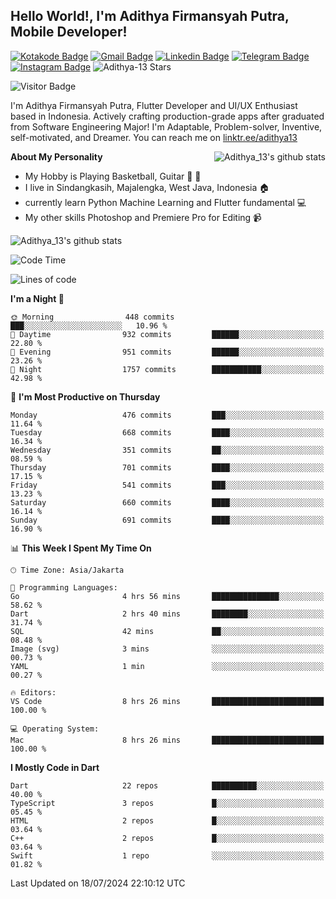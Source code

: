 
## Hello World!, I'm Adithya Firmansyah Putra, Mobile Developer!

[![Kotakode Badge](https://img.shields.io/badge/-Kotakode-green?style=plastic&logo=Kotakode&link=https://kotakode.com/users/527/adithya-13)](https://kotakode.com/users/527/adithya-13)
[![Gmail Badge](https://img.shields.io/badge/-Gmail-white?style=plastic&logo=Gmail&link=mailto:aditputrafirmansyah@gmail.com)](mailto:aditputrafirmansyah@gmail.com)
[![Linkedin Badge](https://img.shields.io/badge/-LinkedIn-blue?style=plastic&logo=Linkedin&link=https://www.linkedin.com/in/aditputrafirmansyah/)](https://www.linkedin.com/in/aditputrafirmansyah/) 
[![Telegram Badge](https://img.shields.io/badge/-Telegram-blue?style=plastic&logo=telegram&link=https://t.me/Adithya_13)](https://t.me/Adithya_13) 
[![Instagram Badge](https://img.shields.io/badge/-Instagram-white?style=plastic&logo=instagram&link=https://www.instagram.com/adithya_firmansyahputra/)](https://www.instagram.com/adithya_firmansyahputra/)
![Adithya-13 Stars](https://img.shields.io/github/stars/Adithya-13?affiliations=OWNER&style=social)

![Visitor Badge](https://visitor-badge.laobi.icu/badge?page_id=Adithya-13.Adithya-13)

I'm Adithya Firmansyah Putra, Flutter Developer and UI/UX Enthusiast based in Indonesia. Actively crafting production-grade apps after graduated from Software Engineering Major! I'm Adaptable, Problem-solver, Inventive, self-motivated, and Dreamer. You can reach me on [linktr.ee/adithya13](https://linktr.ee/adithya13)

<img align="right" alt="Adithya_13's github stats" src="https://github-readme-stats.vercel.app/api/top-langs/?username=Adithya-13&theme=radical&show_icons=true&hide_border=true&line_height=24"/>

**About My Personality**

- My Hobby is Playing Basketball, Guitar :basketball: :guitar: 
- I live in Sindangkasih, Majalengka, West Java, Indonesia :house:
- currently learn Python Machine Learning and Flutter fundamental :computer:
- My other skills Photoshop and Premiere Pro for Editing :video_camera:

<img alt="Adithya_13's github stats" src="https://github-readme-stats.vercel.app/api?username=Adithya-13&count_private=true&show_icons=true&hide_border=true&include_all_commits=true&line_height=24&theme=radical"/>

<!--START_SECTION:waka-->
![Code Time](http://img.shields.io/badge/Code%20Time-2%2C270%20hrs%2031%20mins-blue)

![Lines of code](https://img.shields.io/badge/From%20Hello%20World%20I%27ve%20Written-2.3%20million%20lines%20of%20code-blue)

**I'm a Night 🦉** 

```text
🌞 Morning                448 commits         ███░░░░░░░░░░░░░░░░░░░░░░   10.96 % 
🌆 Daytime                932 commits         ██████░░░░░░░░░░░░░░░░░░░   22.80 % 
🌃 Evening                951 commits         ██████░░░░░░░░░░░░░░░░░░░   23.26 % 
🌙 Night                  1757 commits        ███████████░░░░░░░░░░░░░░   42.98 % 
```
📅 **I'm Most Productive on Thursday** 

```text
Monday                   476 commits         ███░░░░░░░░░░░░░░░░░░░░░░   11.64 % 
Tuesday                  668 commits         ████░░░░░░░░░░░░░░░░░░░░░   16.34 % 
Wednesday                351 commits         ██░░░░░░░░░░░░░░░░░░░░░░░   08.59 % 
Thursday                 701 commits         ████░░░░░░░░░░░░░░░░░░░░░   17.15 % 
Friday                   541 commits         ███░░░░░░░░░░░░░░░░░░░░░░   13.23 % 
Saturday                 660 commits         ████░░░░░░░░░░░░░░░░░░░░░   16.14 % 
Sunday                   691 commits         ████░░░░░░░░░░░░░░░░░░░░░   16.90 % 
```


📊 **This Week I Spent My Time On** 

```text
🕑︎ Time Zone: Asia/Jakarta

💬 Programming Languages: 
Go                       4 hrs 56 mins       ███████████████░░░░░░░░░░   58.62 % 
Dart                     2 hrs 40 mins       ████████░░░░░░░░░░░░░░░░░   31.74 % 
SQL                      42 mins             ██░░░░░░░░░░░░░░░░░░░░░░░   08.48 % 
Image (svg)              3 mins              ░░░░░░░░░░░░░░░░░░░░░░░░░   00.73 % 
YAML                     1 min               ░░░░░░░░░░░░░░░░░░░░░░░░░   00.27 % 

🔥 Editors: 
VS Code                  8 hrs 26 mins       █████████████████████████   100.00 % 

💻 Operating System: 
Mac                      8 hrs 26 mins       █████████████████████████   100.00 % 
```

**I Mostly Code in Dart** 

```text
Dart                     22 repos            ██████████░░░░░░░░░░░░░░░   40.00 % 
TypeScript               3 repos             █░░░░░░░░░░░░░░░░░░░░░░░░   05.45 % 
HTML                     2 repos             █░░░░░░░░░░░░░░░░░░░░░░░░   03.64 % 
C++                      2 repos             █░░░░░░░░░░░░░░░░░░░░░░░░   03.64 % 
Swift                    1 repo              ░░░░░░░░░░░░░░░░░░░░░░░░░   01.82 % 
```




 Last Updated on 18/07/2024 22:10:12 UTC
<!--END_SECTION:waka-->
